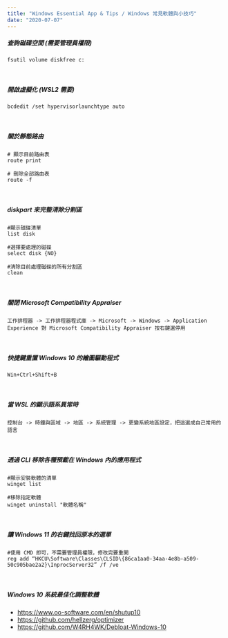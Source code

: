 ```yaml
---
title: "Windows Essential App & Tips / Windows 常見軟體與小技巧"
date: "2020-07-07"
---
```

##### 查詢磁碟空間 (需要管理員權限)
```shell
fsutil volume diskfree c:
```

</br>


##### 開啟虛擬化 (WSL2 需要)
```shell
bcdedit /set hypervisorlaunchtype auto
```

</br>

##### 關於靜態路由
```shell
# 顯示目前路由表
route print

# 刪除全部路由表
route -f
```

</br>

##### diskpart 來完整清除分割區
```shell
#顯示磁碟清單
list disk

#選擇要處理的磁碟
select disk {NO}

#清除目前處理磁碟的所有分割區
clean
```
</br>

##### 關閉 Microsoft Compatibility Appraiser
```shell
工作排程器 -> 工作排程器程式庫 -> Microsoft -> Windows -> Application Experience 對 Microsoft Compatibility Appraiser 按右鍵選停用
```

</br>

##### 快捷鍵重置 Windows 10 的繪圖驅動程式
```shell
𝚆𝚒𝚗+𝙲𝚝𝚛𝚕+𝚂𝚑𝚒𝚏𝚝+𝙱
```

</br>

##### 當 WSL 的顯示語系異常時
```shell
控制台 -> 時鐘與區域 -> 地區 -> 系統管理 -> 更變系統地區設定，把這選成自己常用的語言
```

</br>


##### 透過 CLI 移除各種預載在 Windows 內的應用程式 
```shell
#顯示安裝軟體的清單
winget list

#移除指定軟體
winget uninstall "軟體名稱"

```

</br>



##### 讓 Windows 11 的右鍵找回原本的選單
```shell
#使用 CMD 即可，不需要管理員權限，修改完要重開
reg add “HKCU\Software\Classes\CLSID\{86ca1aa0-34aa-4e8b-a509-50c905bae2a2}\InprocServer32” /f /ve

```

</br>


##### Windows 10 系統最佳化調整軟體

* https://www.oo-software.com/en/shutup10  
* https://github.com/hellzerg/optimizer  
* https://github.com/W4RH4WK/Debloat-Windows-10  


</br>